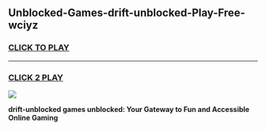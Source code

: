 
## Unblocked-Games-drift-unblocked-Play-Free-wciyz
<h3>
<a href="https://premium76.site?title=drift-unblocked&ref=18A1">CLICK TO PLAY</a></h3>
<hr>

<h3>
<a href="https://premium76.site?title=drift-unblocked&ref=18A1">CLICK 2 PLAY</a>
  
</h3>

<a href="https://premium76.site?title=drift-unblocked&ref=18A1"><img src="https://clearcache.store/games.png"></a>


**drift-unblocked games unblocked: Your Gateway to Fun and Accessible Online Gaming**
